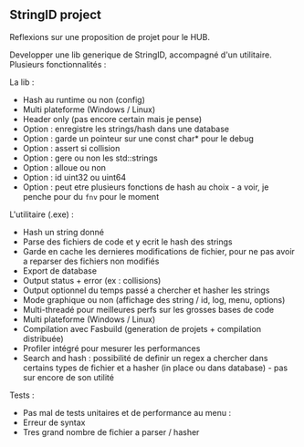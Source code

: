 ## StringID project

Reflexions sur une proposition de projet pour le HUB.

Developper une lib generique de StringID, accompagné d'un utilitaire.
Plusieurs fonctionnalités :

La lib :

- Hash au runtime ou non (config)
- Multi plateforme (Windows / Linux)
- Header only (pas encore certain mais je pense)
- Option : enregistre les strings/hash dans une database
- Option : garde un pointeur sur une const char* pour le debug
- Option : assert si collision
- Option : gere ou non les std::strings
- Option : alloue ou non
- Option : id uint32 ou uint64
- Option : peut etre plusieurs fonctions de hash au choix - a voir, je penche pour du `fnv` pour le moment

L'utilitaire (.exe) :

- Hash un string donné
- Parse des fichiers de code et y ecrit le hash des strings
- Garde en cache les dernieres modifications de fichier, pour ne pas avoir a reparser des fichiers non modifiés
- Export de database
- Output status + error (ex : collisions)
- Output optionnel du temps passé a chercher et hasher les strings
- Mode graphique ou non (affichage des string / id, log, menu, options)
- Multi-threadé pour meilleures perfs sur les grosses bases de code
- Multi plateforme (Windows / Linux)
- Compilation avec Fasbuild (generation de projets + compilation distribuée)
- Profiler intégré pour mesurer les performances
- Search and hash : possibilité de definir un regex a chercher dans certains types de fichier et a hasher (in place ou dans database) - pas sur encore de son utilité

Tests :

- Pas mal de tests unitaires et de performance au menu :
- Erreur de syntax
- Tres grand nombre de fichier a parser / hasher
